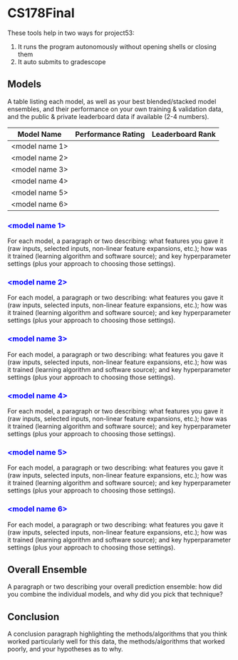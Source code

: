# CS178Final

These tools help in two ways for project53:
1) It runs the program autonomously without opening shells or closing them
2) It auto submits to gradescope

## Models

<p>A table listing each model, as well as your best blended/stacked model
ensembles, and their performance on your own training & validation data,
and the public & private leaderboard data if available (2-4 numbers).</p>

| Model Name  | Performance Rating  | Leaderboard Rank  |
|---|---|---|
| \<model name 1>  |   |   |
| \<model name 2>  |   |   |
| \<model name 3>  |   |   |
| \<model name 4>  |   |   |
| \<model name 5>  |   |   |
| \<model name 6>  |   |   |


### <span style="color:blue">\<model name 1></span>
For each model, a paragraph or two describing:  what features you gave it
(raw inputs, selected inputs, non-linear feature expansions, etc.); how
was it trained (learning algorithm and software source); and key
hyperparameter settings (plus your approach to choosing those settings).

### <span style="color:blue">\<model name 2></span>
For each model, a paragraph or two describing:  what features you gave it
(raw inputs, selected inputs, non-linear feature expansions, etc.); how
was it trained (learning algorithm and software source); and key
hyperparameter settings (plus your approach to choosing those settings).

### <span style="color:blue">\<model name 3></span>
For each model, a paragraph or two describing:  what features you gave it
(raw inputs, selected inputs, non-linear feature expansions, etc.); how
was it trained (learning algorithm and software source); and key
hyperparameter settings (plus your approach to choosing those settings).

### <span style="color:blue">\<model name 4></span>
For each model, a paragraph or two describing:  what features you gave it
(raw inputs, selected inputs, non-linear feature expansions, etc.); how
was it trained (learning algorithm and software source); and key
hyperparameter settings (plus your approach to choosing those settings).

### <span style="color:blue">\<model name 5></span>
For each model, a paragraph or two describing:  what features you gave it
(raw inputs, selected inputs, non-linear feature expansions, etc.); how
was it trained (learning algorithm and software source); and key
hyperparameter settings (plus your approach to choosing those settings).

### <span style="color:blue">\<model name 6></span>
For each model, a paragraph or two describing:  what features you gave it
(raw inputs, selected inputs, non-linear feature expansions, etc.); how
was it trained (learning algorithm and software source); and key
hyperparameter settings (plus your approach to choosing those settings).

## Overall Ensemble
<p> A paragraph or two describing your overall prediction ensemble:
how did you combine the individual models, and why did you pick that
technique?</p>

## Conclusion
<p>A conclusion paragraph highlighting the methods/algorithms that you
think worked particularly well for this data, the methods/algorithms
that worked poorly, and your hypotheses as to why.</p>


